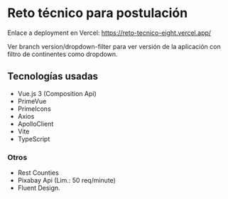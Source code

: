 # Reto técnico para postulación

Enlace a deployment en Vercel: https://reto-tecnico-eight.vercel.app/

Ver branch version/dropdown-filter para ver versión de la aplicación con filtro de continentes como dropdown.

## Tecnologías usadas  
* Vue.js 3 (Composition Api)
* PrimeVue
* PrimeIcons
* Axios
* ApolloClient
* Vite
* TypeScript

### Otros  
* Rest Counties
* Pixabay Api (Lim.: 50 req/minute)
* Fluent Design.
